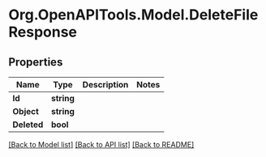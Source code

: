 # Org.OpenAPITools.Model.DeleteFileResponse

## Properties

Name | Type | Description | Notes
------------ | ------------- | ------------- | -------------
**Id** | **string** |  | 
**Object** | **string** |  | 
**Deleted** | **bool** |  | 

[[Back to Model list]](../README.md#documentation-for-models) [[Back to API list]](../README.md#documentation-for-api-endpoints) [[Back to README]](../README.md)

